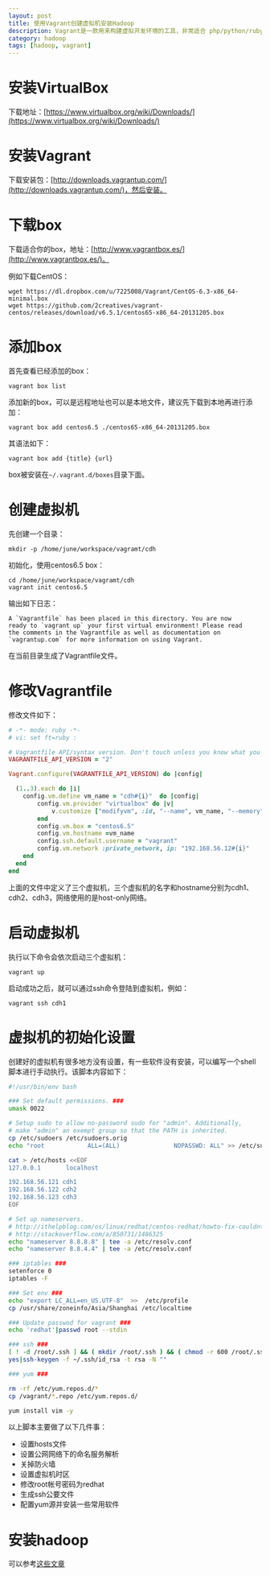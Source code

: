 ```yaml
---
layout: post
title: 使用Vagrant创建虚拟机安装Hadoop
description: Vagrant是一款用来构建虚拟开发环境的工具，非常适合 php/python/ruby/java 这类语言开发 web 应用，使用Vagrant可以快速的搭建虚拟机并安装自己的一些应用。本文主要是使用Vagrant创建3个虚拟机并用来安装hadoop集群。
category: hadoop
tags: [hadoop, vagrant]
---
```


# 安装VirtualBox

下载地址：[https://www.virtualbox.org/wiki/Downloads/](https://www.virtualbox.org/wiki/Downloads/)

# 安装Vagrant

下载安装包：[http://downloads.vagrantup.com/](http://downloads.vagrantup.com/)，然后安装。

# 下载box

下载适合你的box，地址：[http://www.vagrantbox.es/](http://www.vagrantbox.es/)。

例如下载CentOS：

```
wget https://dl.dropbox.com/u/7225008/Vagrant/CentOS-6.3-x86_64-minimal.box
wget https://github.com/2creatives/vagrant-centos/releases/download/v6.5.1/centos65-x86_64-20131205.box
```

# 添加box

首先查看已经添加的box：

```
vagrant box list
```

添加新的box，可以是远程地址也可以是本地文件，建议先下载到本地再进行添加：

```
vagrant box add centos6.5 ./centos65-x86_64-20131205.box
```

其语法如下：

```
vagrant box add {title} {url}
```

box被安装在`~/.vagrant.d/boxes`目录下面。

# 创建虚拟机

先创建一个目录：

```
mkdir -p /home/june/workspace/vagramt/cdh
```

初始化，使用centos6.5 box：

```
cd /home/june/workspace/vagramt/cdh
vagrant init centos6.5
```

输出如下日志：

```
A `Vagrantfile` has been placed in this directory. You are now
ready to `vagrant up` your first virtual environment! Please read
the comments in the Vagrantfile as well as documentation on
`vagrantup.com` for more information on using Vagrant.
```

在当前目录生成了Vagrantfile文件。

# 修改Vagrantfile

修改文件如下：

```ruby
# -*- mode: ruby -*-
# vi: set ft=ruby :

# Vagrantfile API/syntax version. Don't touch unless you know what you're doing!
VAGRANTFILE_API_VERSION = "2"

Vagrant.configure(VAGRANTFILE_API_VERSION) do |config|

  (1..3).each do |i|
    config.vm.define vm_name = "cdh#{i}"  do |config|
        config.vm.provider "virtualbox" do |v|
            v.customize ["modifyvm", :id, "--name", vm_name, "--memory", "2048",'--cpus', 1]
        end
        config.vm.box = "centos6.5"
        config.vm.hostname =vm_name
        config.ssh.default.username = "vagrant"
        config.vm.network :private_network, ip: "192.168.56.12#{i}"
    end
  end
end
```

上面的文件中定义了三个虚拟机，三个虚拟机的名字和hostname分别为cdh1、cdh2、cdh3，网络使用的是host-only网络。

# 启动虚拟机

执行以下命令会依次启动三个虚拟机：

```
vagrant up
```

启动成功之后，就可以通过ssh命令登陆到虚拟机，例如：

```
vagrant ssh cdh1
```

# 虚拟机的初始化设置

创建好的虚拟机有很多地方没有设置，有一些软件没有安装，可以编写一个shell脚本进行手动执行。该脚本内容如下：

```bash
#!/usr/bin/env bash

### Set default permissions. ###
umask 0022

# Setup sudo to allow no-password sudo for "admin". Additionally,
# make "admin" an exempt group so that the PATH is inherited.
cp /etc/sudoers /etc/sudoers.orig
echo "root            ALL=(ALL)               NOPASSWD: ALL" >> /etc/sudoers

cat > /etc/hosts <<EOF
127.0.0.1       localhost

192.168.56.121 cdh1
192.168.56.122 cdh2
192.168.56.123 cdh3
EOF

# Set up nameservers.
# http://ithelpblog.com/os/linux/redhat/centos-redhat/howto-fix-couldnt-resolve-host-on-centos-redhat-rhel-fedora/
# http://stackoverflow.com/a/850731/1486325
echo "nameserver 8.8.8.8" | tee -a /etc/resolv.conf
echo "nameserver 8.8.4.4" | tee -a /etc/resolv.conf

### iptables ###
setenforce 0
iptables -F

### Set env ###
echo "export LC_ALL=en_US.UTF-8"  >>  /etc/profile 
cp /usr/share/zoneinfo/Asia/Shanghai /etc/localtime

### Update passwod for vagrant ###
echo 'redhat'|passwd root --stdin

### ssh ###
[ ! -d /root/.ssh ] && ( mkdir /root/.ssh ) && ( chmod -r 600 /root/.ssh  )
yes|ssh-keygen -f ~/.ssh/id_rsa -t rsa -N ""

### yum ###

rm -rf /etc/yum.repos.d/*
cp /vagrant/*.repo /etc/yum.repos.d/

yum install vim -y
```

以上脚本主要做了以下几件事：

- 设置hosts文件
- 设置公网网络下的命名服务解析
- 关掉防火墙
- 设置虚拟机时区
- 修改root帐号密码为redhat
- 生成ssh公要文件
- 配置yum源并安装一些常用软件

# 安装hadoop

可以参考[这些文章](http://blog.javachen.com/categories.html#hadoop-ref)

